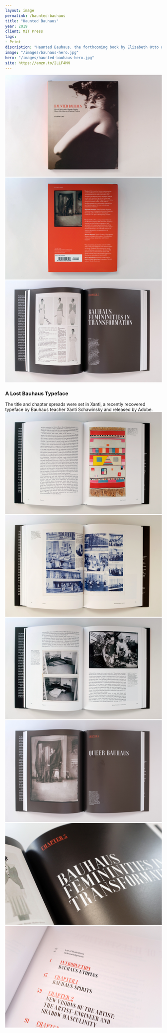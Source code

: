 ```yaml
---
layout: image
permalink: /haunted-bauhaus
title: "Haunted Bauhaus"
year: 2019
client: MIT Press
tags:
- Print
discription: "Haunted Bauhaus, the forthcoming book by Elizabeth Otto and published by MIT Press, ia an investigation of the irrational and the unconventional currents swirling behind the Bauhaus's signature sleek surfaces and austere structures. twenty-six designed the entire book, working closely with the author on this illustrated and fascinating new history of the Bauhaus. "
image: "/images/bauhaus-hero.jpg"
hero: "/images/haunted-bauhaus-hero.jpg"
site: https://amzn.to/2LLF4MN
---
```



<div class="left"><img src="/images/haunted-bauhaus-01.jpg"></div>
<div class="right"><img src="/images/haunted-bauhaus-02.jpg"></div>

<img src="/images/haunted-bauhaus-07.jpg">
<div class="right"><h3>A Lost Bauhaus Typeface</h3>The title and chapter spreads were set in Xanti, a recently recovered typeface by Bauhaus teacher Xanti Schawinsky and released by Adobe.</div>
<section class="clear"></section>

<img src="/images/haunted-bauhaus-04.jpg">
<img src="/images/haunted-bauhaus-05.jpg">

<div class="left"><img src="/images/haunted-bauhaus-06.jpg">
</div>
<div class="right"><img src="/images/haunted-bauhaus-03.jpg"></div>



<div class="left"><img src="/images/haunted-bauhaus-09.jpg"></div>
<div class="right"><img src="/images/haunted-bauhaus-08.jpg">
</div>



